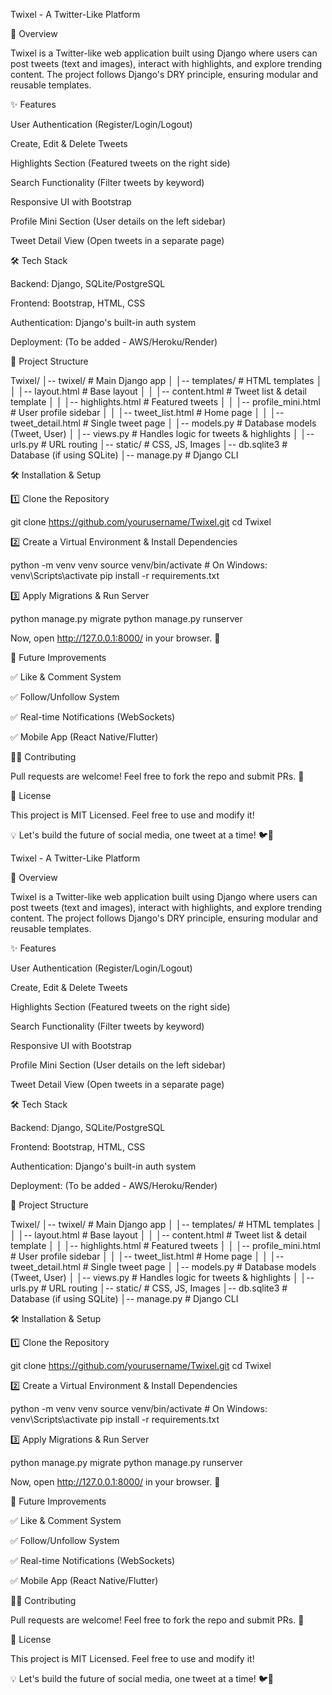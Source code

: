 Twixel - A Twitter-Like Platform

🚀 Overview

Twixel is a Twitter-like web application built using Django where users can post tweets (text and images), interact with highlights, and explore trending content. The project follows Django's DRY principle, ensuring modular and reusable templates.

✨ Features

User Authentication (Register/Login/Logout)

Create, Edit & Delete Tweets

Highlights Section (Featured tweets on the right side)

Search Functionality (Filter tweets by keyword)

Responsive UI with Bootstrap

Profile Mini Section (User details on the left sidebar)

Tweet Detail View (Open tweets in a separate page)

🛠 Tech Stack

Backend: Django, SQLite/PostgreSQL

Frontend: Bootstrap, HTML, CSS

Authentication: Django's built-in auth system

Deployment: (To be added - AWS/Heroku/Render)

📂 Project Structure

Twixel/
│-- twixel/              # Main Django app
│   │-- templates/       # HTML templates
│   │   │-- layout.html  # Base layout
│   │   │-- content.html # Tweet list & detail template
│   │   │-- highlights.html # Featured tweets
│   │   │-- profile_mini.html # User profile sidebar
│   │   │-- tweet_list.html # Home page
│   │   │-- tweet_detail.html # Single tweet page
│   │-- models.py        # Database models (Tweet, User)
│   │-- views.py         # Handles logic for tweets & highlights
│   │-- urls.py          # URL routing
│-- static/              # CSS, JS, Images
│-- db.sqlite3           # Database (if using SQLite)
│-- manage.py            # Django CLI

🛠 Installation & Setup

1️⃣ Clone the Repository

git clone https://github.com/yourusername/Twixel.git
cd Twixel

2️⃣ Create a Virtual Environment & Install Dependencies

python -m venv venv
source venv/bin/activate  # On Windows: venv\Scripts\activate
pip install -r requirements.txt

3️⃣ Apply Migrations & Run Server

python manage.py migrate
python manage.py runserver

Now, open http://127.0.0.1:8000/ in your browser. 🚀

📌 Future Improvements

✅ Like & Comment System

✅ Follow/Unfollow System

✅ Real-time Notifications (WebSockets)

✅ Mobile App (React Native/Flutter)

👨‍💻 Contributing

Pull requests are welcome! Feel free to fork the repo and submit PRs. 🙌

📜 License

This project is MIT Licensed. Feel free to use and modify it!

💡 Let's build the future of social media, one tweet at a time! 🐦🚀

Twixel - A Twitter-Like Platform

🚀 Overview

Twixel is a Twitter-like web application built using Django where users can post tweets (text and images), interact with highlights, and explore trending content. The project follows Django's DRY principle, ensuring modular and reusable templates.

✨ Features

User Authentication (Register/Login/Logout)

Create, Edit & Delete Tweets

Highlights Section (Featured tweets on the right side)

Search Functionality (Filter tweets by keyword)

Responsive UI with Bootstrap

Profile Mini Section (User details on the left sidebar)

Tweet Detail View (Open tweets in a separate page)

🛠 Tech Stack

Backend: Django, SQLite/PostgreSQL

Frontend: Bootstrap, HTML, CSS

Authentication: Django's built-in auth system

Deployment: (To be added - AWS/Heroku/Render)

📂 Project Structure

Twixel/
│-- twixel/              # Main Django app
│   │-- templates/       # HTML templates
│   │   │-- layout.html  # Base layout
│   │   │-- content.html # Tweet list & detail template
│   │   │-- highlights.html # Featured tweets
│   │   │-- profile_mini.html # User profile sidebar
│   │   │-- tweet_list.html # Home page
│   │   │-- tweet_detail.html # Single tweet page
│   │-- models.py        # Database models (Tweet, User)
│   │-- views.py         # Handles logic for tweets & highlights
│   │-- urls.py          # URL routing
│-- static/              # CSS, JS, Images
│-- db.sqlite3           # Database (if using SQLite)
│-- manage.py            # Django CLI

🛠 Installation & Setup

1️⃣ Clone the Repository

git clone https://github.com/yourusername/Twixel.git
cd Twixel

2️⃣ Create a Virtual Environment & Install Dependencies

python -m venv venv
source venv/bin/activate  # On Windows: venv\Scripts\activate
pip install -r requirements.txt

3️⃣ Apply Migrations & Run Server

python manage.py migrate
python manage.py runserver

Now, open http://127.0.0.1:8000/ in your browser. 🚀

📌 Future Improvements

✅ Like & Comment System

✅ Follow/Unfollow System

✅ Real-time Notifications (WebSockets)

✅ Mobile App (React Native/Flutter)

👨‍💻 Contributing

Pull requests are welcome! Feel free to fork the repo and submit PRs. 🙌

📜 License

This project is MIT Licensed. Feel free to use and modify it!

💡 Let's build the future of social media, one tweet at a time! 🐦🚀

